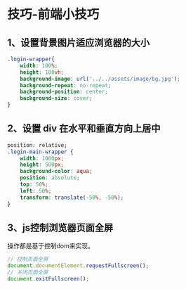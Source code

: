 # 技巧-前端小技巧

## 1、设置背景图片适应浏览器的大小

```css
.login-wrapper{
    width: 100%;
    height: 100vh;
    background-image: url('../../assets/image/bg.jpg');
    background-repeat: no-repeat;
    background-position: center;
    background-size: cover;
}
```



## 2、设置 div 在水平和垂直方向上居中

```css
position: relative;
.login-main-wrapper {
	width: 1000px;
	height: 500px;
	background-color: aqua;
	position: absolute;
	top: 50%;
	left: 50%;
	transform: translate(-50%, -50%);
}
```



## 3、js控制浏览器页面全屏

操作都是基于控制dom来实现。

```js
// 控制页面全屏
document.documentElement.requestFullscreen();
// 关闭页面全屏
document.exitFullscreen();
```

